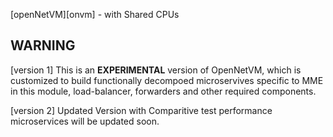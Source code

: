 [openNetVM][onvm] - with Shared CPUs

WARNING
--
[version 1] This is an **EXPERIMENTAL** version of OpenNetVM, which is customized to build functionally decompoed microservives specific to MME in this module, load-balancer, forwarders and other required components.

[version 2] Updated Version with Comparitive test performance microservices will be updated soon.
